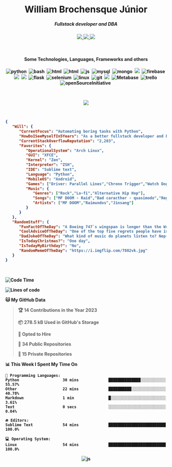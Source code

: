 <h1 align="center">William Brochensque Júnior</h1>

<h5 align="center">Fullstack developer and DBA</h5>

<p align="center">
	<a href="https://gist.github.com/willnaoosmith">
		<img src="https://img.shields.io/badge/-Gists-000?style=for-the-badge&logo=Github&logoColor=white" />
	</a>
	<a href="https://stackoverflow.com/users/12368797/william-brochensque-junior?tab=profile">
		<img src="https://img.shields.io/badge/Stack_Overflow-FE7A16?style=for-the-badge&logo=stack-overflow&logoColor=white" />
	</a>
	<a href="mailto:brochensquewill@protonmail.com">
		<img src="https://img.shields.io/badge/protonmail-%238B89CC.svg?&style=for-the-badge&logo=protonmail&logoColor=white" />
	</a>
</p>

<br>

<h4 align="center">Some Technologies, Languages, Frameworks and others<h4/>
	
<p align="center">
	<img src="https://img.shields.io/badge/python%20-%2314354C.svg?&style=for-the-badge&logo=python&logoColor=white" alt="python" />&nbsp;
	<img src="https://img.shields.io/badge/shell_script%20-%23121011.svg?&style=for-the-badge&logo=gnu-bash&logoColor=white" alt="bash" />&nbsp;
	<img src="https://img.shields.io/badge/HTML-239120?style=for-the-badge&logo=html5&logoColor=white" alt="html" />&nbsp;
	<img src="https://img.shields.io/badge/CSS-3498DB?&style=for-the-badge&logo=css3&logoColor=white" alt="html" />&nbsp;
	<img src="https://img.shields.io/badge/JavaScript-F7DF1E?style=for-the-badge&logo=javascript&logoColor=black" alt="js" />&nbsp;
	<img src="https://img.shields.io/badge/MySQL-00000F?style=for-the-badge&logo=mysql&logoColor=white" alt="mysql" />&nbsp;
	<img src="https://img.shields.io/badge/MongoDB-%234ea94b.svg?&style=for-the-badge&logo=mongodb&logoColor=white" alt="mongo" />&nbsp;
	<img src="https://img.shields.io/badge/Microsoft_SQL_Server-CC2927?style=for-the-badge&logo=microsoft-sql-server&logoColor=white"/>&nbsp;
	<img src="https://img.shields.io/badge/Firebase-ffca28?style=for-the-badge&logo=firebase&logoColor=black" alt="firebase" />&nbsp;
	<img src="https://img.shields.io/badge/react_native%20-%2320232a.svg?&style=for-the-badge&logo=react&logoColor=%2361DAFB" />&nbsp;
	<img src="https://img.shields.io/badge/react%20-%2320232a.svg?&style=for-the-badge&logo=react&logoColor=%2361DAFB"/>&nbsp;
	<img src="https://img.shields.io/badge/flask%20-%23000.svg?&style=for-the-badge&logo=flask&logoColor=white" alt="flask" />&nbsp;
	<img src="https://img.shields.io/badge/Selenium-43B02A?style=for-the-badge&logo=selenium&logoColor=white" alt="selenium" />&nbsp;
	<img src="https://img.shields.io/badge/Linux-FCC624?style=for-the-badge&logo=linux&logoColor=black" alt="linux" />&nbsp;
	<img src="https://img.shields.io/badge/git-F05032?style=for-the-badge&logo=git&logoColor=white" alt="git" />&nbsp;
	<img src="https://img.shields.io/badge/SAP-0FAAFF?style=for-the-badge&logo=sap&logoColor=white" />&nbsp;
	<img src="https://img.shields.io/static/v1?style=for-the-badge&message=Metabase&color=509EE3&logo=Metabase&logoColor=FFFFFF&label=" alt="Metabase" />&nbsp;
	<img src="https://img.shields.io/badge/trello-0079BF?style=for-the-badge&logo=trello&logoColor=white" alt="trello" />&nbsp;
	<img src="https://img.shields.io/badge/open_source_initiative-3DA639?style=for-the-badge&logo=open-source-initiative&logoColor=white" alt="openSourceInitiative" />&nbsp;
</p>

</br>
<p align="center">
	<img src="https://spotify-github-profile.vercel.app/api/view?uid=12181824518&cover_image=false&theme=default" />
</p>

</br>

<!--START_SECTION:mydata-->

```json
{
   "Will": {
      "CurrentFocus": "Automating boring tasks with Python",
      "HowDoISeeMyselfIn5Years": "As a better fullstack developer and DBA",
      "CurrentStackOverflowReputation": "2,203",
      "Favorites": {
         "OperationalSystem": "Arch Linux",
         "GUI": "XFCE",
         "Kernel": "Zen",
         "Interpreter": "ZSH",
         "IDE": "Sublime text",
         "Language": "Python",
         "MobileOS": "Android",
         "Games": ["Driver: Parallel Lines","Chrono Trigger","Watch Dogs"],
         "Music": {
            "Genres": ["Rock","Lo-fi","Alternative Hip Hop"],
            "Songs": ["MF DOOM - Raid","Bad caracther - quasimodo","Reggae do Maneiro - Raimundos"],
            "Artists": ["MF DOOM","Raimundos","Jinsang"]
         }
      }
   },
   "RandomStuff": {
      "FunFactOfTheDay": "A Boeing 747`s wingspan is longer than the Wright brother`s first flight.",
      "CoolAdviceOfTheDay": "One of the top five regrets people have is that they didn't stay in contact with friends.",
      "DadJokeOfTheDay": "What kind of music do planets listen to? Nep-tunes.",
      "IsTodayChristmas?": "One day",
      "IsTodayMyBirthday?": "No",
      "RandomMemeOfTheDay": "https://i.imgflip.com/7802vk.jpg"
   }
}
```

<!--END_SECTION:mydata-->

<br>

<!--START_SECTION:waka-->
![Code Time](http://img.shields.io/badge/Code%20Time-631%20hrs%2044%20mins-blue)

![Lines of code](https://img.shields.io/badge/From%20Hello%20World%20I%27ve%20Written-7%20Million%20lines%20of%20code-blue)

**🐱 My GitHub Data** 

> 🏆 14 Contributions in the Year 2023
 > 
> 📦 278.5 kB Used in GitHub's Storage 
 > 
> 💼 Opted to Hire
 > 
> 📜 34 Public Repositories 
 > 
> 🔑 15 Private Repositories  
 > 
📊 **This Week I Spent My Time On** 

```text
💬 Programming Languages: 
Python                   30 mins             ██████████████░░░░░░░░░░░   55.57% 
Other                    22 mins             ██████████░░░░░░░░░░░░░░░   40.78% 
Markdown                 1 min               █░░░░░░░░░░░░░░░░░░░░░░░░   3.61% 
Text                     0 secs              ░░░░░░░░░░░░░░░░░░░░░░░░░   0.04%

🔥 Editors: 
Sublime Text             54 mins             █████████████████████████   100.0%

💻 Operating System: 
Linux                    54 mins             █████████████████████████   100.0%

```


<!--END_SECTION:waka-->

<p align="center">
	<img src="https://komarev.com/ghpvc/?username=willnaoosmith&color=fb760b&label=Visitors" alt="js" />
</p>
